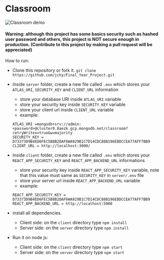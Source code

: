 # Classroom

![Classroom demo](https://drive.google.com/uc?esport=view&id=14Iu2VRcHoCKUCUkF0iMCuyjcj9_TZ90a)

#### Warning: although this project has some basics security such as hashed user password and others, this project is NOT secure enough in production. (Contribute to this project by making a pull request will be appreciated)

How to run:

- Clone this repository or fork it.
  `git clone https://github.com/jchy/Final_Year_Project.git`

- Inside `server` folder, create a new file called `.env` which stores your `ATLAS_URI`, `SECURITY_KEY` and `CLIENT_URL` information
  - store your database URI inside `ATLAS_URI` variable
  - store your security key inside `SECURITY_KEY` variable
  - store your client url inside `CLIENT_URL` variable
  - example:
  ```
  ATLAS_URI =mongodb+srv://admin:<password>@cluster0.8aezk.gcp.mongodb.net/classroom?retryWrites=true&w=majority
  SECURITY_KEY = D73373D9B4ED6FEC5B8B2DAF6WA929B1C7D14CDC88B196EBDCCEA77AFF7BB9
  CLIENT_URL = http://localhost:3000/
  ```
- Inside `client` folder, create a new file called `.env` which stores your `REACT_APP_SECURITY_KEY` and `REACT_APP_BACKEND_URL` informations

  - store your security key inside `REACT_APP_SECURITY_KEY` variable, note that this value must same as `SECURITY_KEY` in `server/.env` file
  - store your server url inside `REACT_APP_BACKEND_URL` variable
  - example:

  ```
  REACT_APP_SECURITY_KEY = D73373D9B4ED6FEC5B8B2DAF6WA929B1C7D14CDC88B196EBDCCEA77AFF7BB9
  REACT_APP_BACKEND_URL = http://localhost:5000
  ```

- install all dependencies.
  - Client side:
    on the `client` directory type `npm install`
  - Server side:
    on the `server` directory type `npm install`
- Run it on node js:
  - Client side:
    on the `client` directory type `npm start`
  - Server side:
    on the `server` directory type `npm start`
